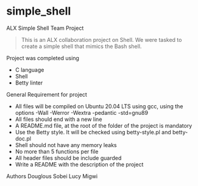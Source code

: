 # simple_shell
ALX Simple Shell Team Project

> This is an ALX collaboration project on Shell. We were tasked to create a simple shell that mimics the Bash shell.

Project was completed using

- C language
- Shell
- Betty linter

General Requirement for project

- All files will be compiled on Ubuntu 20.04 LTS using gcc, using the options -Wall -Werror -Wextra -pedantic -std=gnu89
- All files should end with a new line
- A README.md file, at the root of the folder of the project is mandatory
- Use the Betty style. It will be checked using betty-style.pl and betty-doc.pl
- Shell should not have any memory leaks
- No more than 5 functions per file
- All header files should be include guarded
- Write a README with the description of the project

Authors
Douglous Sobei
Lucy Migwi
